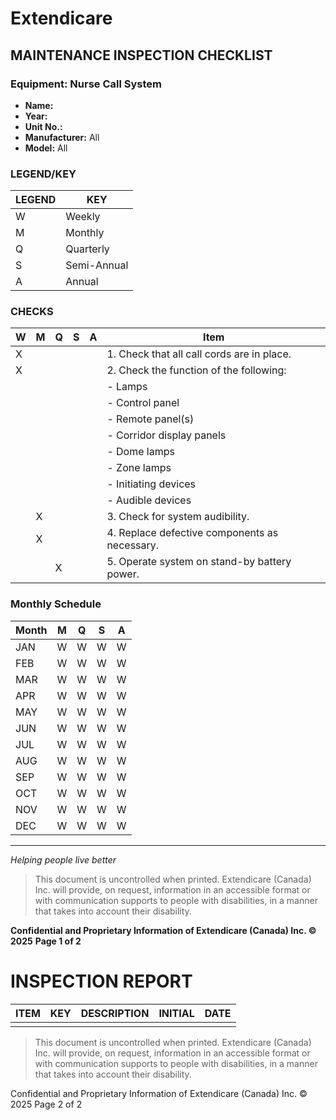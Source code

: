 # Extendicare
## MAINTENANCE INSPECTION CHECKLIST

### Equipment: Nurse Call System
- **Name:**
- **Year:**
- **Unit No.:**
- **Manufacturer:** All
- **Model:** All

### LEGEND/KEY
| LEGEND | KEY       |
|--------|-----------|
| W      | Weekly    |
| M      | Monthly   |
| Q      | Quarterly |
| S      | Semi-Annual |
| A      | Annual    |

### CHECKS
| W | M | Q | S | A | Item                                                                 |
|---|---|---|---|---|----------------------------------------------------------------------|
| X |   |   |   |   | 1. Check that all call cords are in place.                         |
| X |   |   |   |   | 2. Check the function of the following:                             |
|   |   |   |   |   |    - Lamps                                                          |
|   |   |   |   |   |    - Control panel                                                  |
|   |   |   |   |   |    - Remote panel(s)                                               |
|   |   |   |   |   |    - Corridor display panels                                        |
|   |   |   |   |   |    - Dome lamps                                                    |
|   |   |   |   |   |    - Zone lamps                                                    |
|   |   |   |   |   |    - Initiating devices                                            |
|   |   |   |   |   |    - Audible devices                                               |
|   | X |   |   |   | 3. Check for system audibility.                                   |
|   | X |   |   |   | 4. Replace defective components as necessary.                    |
|   |   | X |   |   | 5. Operate system on stand-by battery power.                     |

### Monthly Schedule
| Month | M | Q | S | A |
|-------|---|---|---|---|
| JAN   | W | W | W | W |
| FEB   | W | W | W | W |
| MAR   | W | W | W | W |
| APR   | W | W | W | W |
| MAY   | W | W | W | W |
| JUN   | W | W | W | W |
| JUL   | W | W | W | W |
| AUG   | W | W | W | W |
| SEP   | W | W | W | W |
| OCT   | W | W | W | W |
| NOV   | W | W | W | W |
| DEC   | W | W | W | W |

----

*Helping people live better*

> This document is uncontrolled when printed. Extendicare (Canada) Inc. will provide, on request, information in an accessible format or with communication supports to people with disabilities, in a manner that takes into account their disability.

**Confidential and Proprietary Information of Extendicare (Canada) Inc. © 2025**
**Page 1 of 2**

# INSPECTION REPORT

| ITEM | KEY | DESCRIPTION | INITIAL | DATE |
|------|-----|-------------|---------|------|
|      |     |             |         |      |

> This document is uncontrolled when printed. Extendicare (Canada) Inc. will provide, on request, information in an accessible format or with communication supports to people with disabilities, in a manner that takes into account their disability.

Confidential and Proprietary Information of Extendicare (Canada) Inc. © 2025
Page 2 of 2